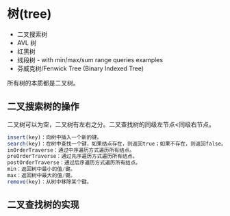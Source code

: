 # 树(tree)

- 二叉搜索树
- AVL 树
- 红黑树
- 线段树 - with min/max/sum range queries examples
- 芬威克树/Fenwick Tree (Binary Indexed Tree)

所有树的本质都是二叉树。

## 二叉搜索树的操作

二叉树可以为空，二叉树有左右之分。二叉查找树的同级左节点<同级右节点。

```js
insert(key)：向树中插入一个新的键。
search(key)：在树中查找一个键，如果结点存在，则返回true；如果不存在，则返回false。
inOrderTraverse：通过中序遍历方式遍历所有结点。
preOrderTraverse：通过先序遍历方式遍历所有结点。
postOrderTraverse：通过后序遍历方式遍历所有结点。
min：返回树中最小的值/键。
max：返回树中最大的值/键。
remove(key)：从树中移除某个键。
```

## 二叉查找树的实现

```js
```
